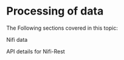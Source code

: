 # Processing of data

The Following sections covered in this topic:

Nifi data

API details for Nifi-Rest

